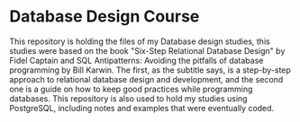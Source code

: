 # Database Design Course 

This repository is holding the files of my Database design studies, this studies were based on the book "Six-Step Relational Database Design" by Fidel Captain and SQL Antipatterns: Avoiding the pitfalls of database programming by Bill Karwin. The first, as the subtitle says, is a step-by-step approach to relational database design and development, and the second one is a guide on how to keep good practices while programming databases. This repository is also used to hold my studies using PostgreSQL, including notes and examples that were eventually coded.
